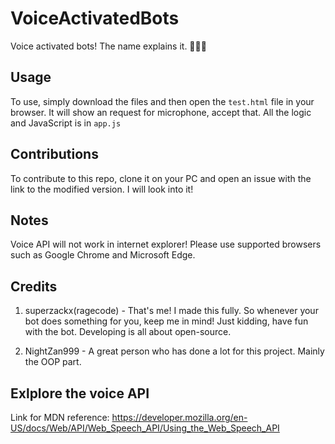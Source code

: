 # VoiceActivatedBots

Voice activated bots! The name explains it. 🤖🐥🤖

## Usage

To use, simply download the files and then open the ```test.html``` file in your browser. It will show an request for microphone, accept that. All the logic and JavaScript is in ```app.js```

## Contributions

To contribute to this repo, clone it on your PC and open an issue with the link to the modified version. I will look into it!

## Notes

Voice API will not work in internet explorer! Please use supported browsers such as Google Chrome and Microsoft Edge.

## Credits

1. superzackx(ragecode) - That's me! I made this fully. So whenever your bot does something for you, keep me in mind! Just kidding, have fun with the bot. Developing is all about open-source.

2. NightZan999 - A great person who has done a lot for this project. Mainly the OOP part.

## Exlplore the voice API

Link for MDN reference: https://developer.mozilla.org/en-US/docs/Web/API/Web_Speech_API/Using_the_Web_Speech_API

